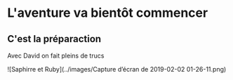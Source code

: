 
# L'aventure va bientôt commencer

## C'est la préparaction

Avec David on fait pleins de trucs

![Saphirre et Ruby](../images/Capture d’écran de 2019-02-02 01-26-11.png)
